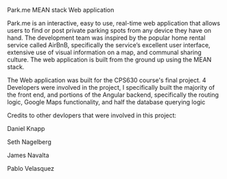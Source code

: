 Park.me MEAN stack Web application

Park.me is an interactive, easy to use, real-time web application that allows users to find or post private parking spots from
any device they have on hand. The development team was inspired by the popular home rental service called AirBnB, specifically
the service’s excellent user interface, extensive use of visual information on a map, and communal sharing culture. The web application
is built from the ground up using the MEAN stack.

The Web application was built for the CPS630 course's final project. 4 Developers were involved in the project,
I specifically built the majority of the front end, and portions of the Angular backend, specifically the routing logic,
Google Maps functionality, and half the database querying logic

Credits to other devlopers that were involved in this project:

Daniel Knapp

Seth Nagelberg

James Navalta

Pablo Velasquez
